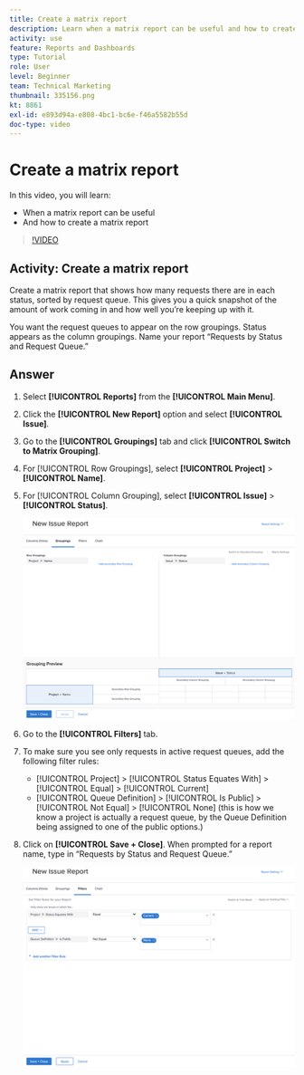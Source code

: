 ```yaml
---
title: Create a matrix report
description: Learn when a matrix report can be useful and how to create a matrix report in Workfront.
activity: use
feature: Reports and Dashboards
type: Tutorial
role: User
level: Beginner
team: Technical Marketing
thumbnail: 335156.png
kt: 8861
exl-id: e893d94a-e808-4bc1-bc6e-f46a5582b55d
doc-type: video
---
```

# Create a matrix report

In this video, you will learn:

* When a matrix report can be useful
* And how to create a matrix report

>[!VIDEO](https://video.tv.adobe.com/v/335156/?quality=12&learn=on)

## Activity: Create a matrix report

Create a matrix report that shows how many requests there are in each status, sorted by request queue. This gives you a quick snapshot of the amount of work coming in and how well you’re keeping up with it.

You want the request queues to appear on the row groupings. Status appears as the column groupings. Name your report “Requests by Status and Request Queue.”

## Answer

1. Select **[!UICONTROL Reports]** from the **[!UICONTROL Main Menu]**.
1. Click the **[!UICONTROL New Report]** option and select **[!UICONTROL Issue]**.
1. Go to the **[!UICONTROL Groupings]** tab and click **[!UICONTROL Switch to Matrix Grouping]**.
1. For [!UICONTROL Row Groupings], select **[!UICONTROL Project]** > **[!UICONTROL Name]**.
1. For [!UICONTROL Column Grouping], select **[!UICONTROL Issue]** > **[!UICONTROL Status]**.

   ![An image of the screen to create a new issue report grouping](assets/matrix-report-groupings.png)

1. Go to the **[!UICONTROL Filters]** tab.
1. To make sure you see only requests in active request queues, add the following filter rules:

   * [!UICONTROL Project] > [!UICONTROL Status Equates With] > [!UICONTROL Equal] > [!UICONTROL Current]
   * [!UICONTROL Queue Definition] > [!UICONTROL Is Public] > [!UICONTROL Not Equal] > [!UICONTROL None] (this is how we know a project is actually a request queue, by the Queue Definition being assigned to one of the public options.)

1. Click on **[!UICONTROL Save + Close]**. When prompted for a report name, type in “Requests by Status and Request Queue.”

   ![An image of the screen to create a new issue report filter](assets/matrix-report-filters.png)
